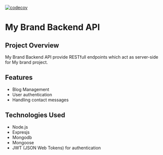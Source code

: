 [![codecov](https://codecov.io/gh/{{REPOSITORY}}/branch/main/graph/badge.svg)](https://codecov.io/gh/{{REPOSITORY}})
# My Brand Backend API

## Project Overview
My Brand Backend API provide RESTfull endpoints which act as server-side for My brand project.

## Features
- Blog Management
- User authentication
- Handling contact messages

## Technologies Used
- Node.js
- Expresjs
- Mongodb
- Mongoose
- JWT (JSON Web Tokens) for authentication
